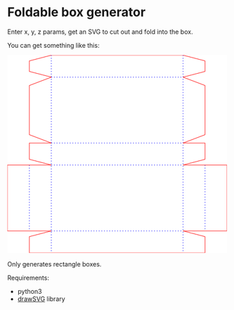 # Foldable box generator
Enter x, y, z params, get an SVG to cut out and fold into the box.

You can get something like this:

![box example](./example.png)

Only generates rectangle boxes.

Requirements:
- python3
- [drawSVG](https://pypi.org/project/drawsvg/) library
